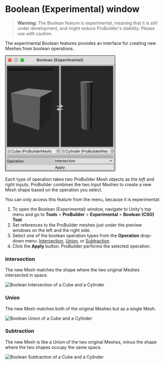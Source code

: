 # Boolean (Experimental) window

> **Warning:** The Boolean feature is experimental, meaning that it is still under development, and might reduce ProBuilder's stability. Please use with caution.

The experimental Boolean features provides an interface for creating new Meshes from boolean operations.

![Boolean (Experimental) window](images/Experimental_BooleanWindow.png)

Each type of operation takes two ProBuilder Mesh objects as the *left* and *right* inputs. ProBuilder combines the two input Meshes to create a new Mesh shape based on the operation you select.

You can only access this feature from the menu, because it is experimental:

1. To open the Boolean (Experimental) window, navigate to Unity's top menu and go to **Tools** > **ProBuilder** > **Experimental** > **Boolean (CSG) Tool**.
2. Set references to the ProBuilder meshes just under the preview windows on the left and the right side.
3. Select one of the boolean operation types from the **Operation** drop-down menu: [Intersection](#intersect), [Union](#union), or [Subtraction](#subtract).
4. Click the **Apply** button. ProBuilder performs the selected operation.



<a name="intersect"></a>

### Intersection

The new Mesh matches the shape where the two original Meshes intersected in space.

![Boolean Intersection of a Cube and a Cylinder](images/boolean_intersection.png)



<a name="union"></a>

### Union

The new Mesh matches both of the original Meshes but as a single Mesh.

![Boolean Union of a Cube and a Cylinder](images/boolean_union.png)



<a name="subtract"></a>

### Subtraction

The new Mesh is like a Union of the two original Meshes, minus the shape where the two shapes occupy the same space.

![Boolean Subtraction of a Cube and a Cylinder](images/boolean_subtraction.png)